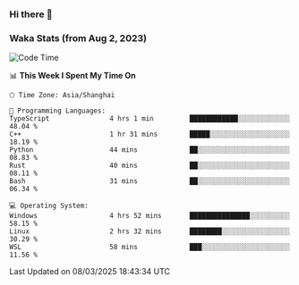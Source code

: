 ### Hi there 👋

### Waka Stats (from Aug 2, 2023)

<!--START_SECTION:waka-->
![Code Time](http://img.shields.io/badge/Code%20Time-683%20hrs%2051%20mins-blue)

📊 **This Week I Spent My Time On** 

```text
🕑︎ Time Zone: Asia/Shanghai

💬 Programming Languages: 
TypeScript               4 hrs 1 min         ████████████░░░░░░░░░░░░░   48.04 % 
C++                      1 hr 31 mins        █████░░░░░░░░░░░░░░░░░░░░   18.19 % 
Python                   44 mins             ██░░░░░░░░░░░░░░░░░░░░░░░   08.83 % 
Rust                     40 mins             ██░░░░░░░░░░░░░░░░░░░░░░░   08.11 % 
Bash                     31 mins             ██░░░░░░░░░░░░░░░░░░░░░░░   06.34 % 

💻 Operating System: 
Windows                  4 hrs 52 mins       ███████████████░░░░░░░░░░   58.15 % 
Linux                    2 hrs 32 mins       ████████░░░░░░░░░░░░░░░░░   30.29 % 
WSL                      58 mins             ███░░░░░░░░░░░░░░░░░░░░░░   11.56 % 
```


 Last Updated on 08/03/2025 18:43:34 UTC
<!--END_SECTION:waka-->
